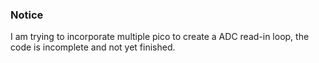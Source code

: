 ### Notice
I am trying to incorporate multiple pico to create a ADC read-in loop, the code is incomplete and not yet finished.